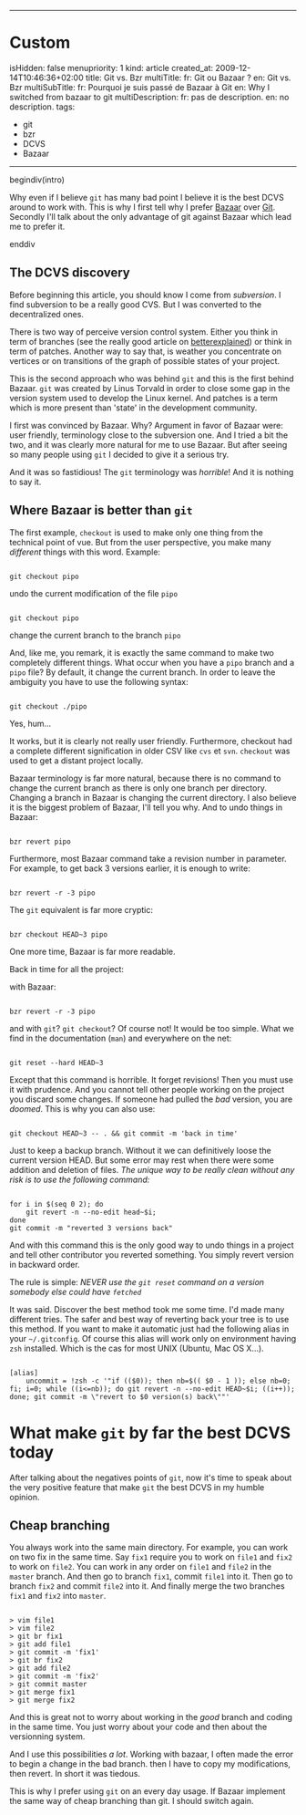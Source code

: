 -----

# Custom 
isHidden:       false
menupriority:   1
kind:           article
created_at:           2009-12-14T10:46:36+02:00
title: Git vs. Bzr
multiTitle: 
    fr: Git ou Bazaar ?
    en: Git vs. Bzr
multiSubTitle: 
    fr: Pourquoi je suis passé de Bazaar à Git
    en: Why I switched from bazaar to git
multiDescription:
    fr: pas de description.
    en: no description.
tags:
  - git
  - bzr
  - DCVS
  - Bazaar

-----

begindiv(intro)


Why even if I believe `git` has many bad point I believe it is the best DCVS around to work with. This is why I first tell why I prefer [Bazaar](http://bazaar-vcs.org) over [Git](http://git-scm.org). Secondly I'll talk about the only advantage of git against Bazaar which lead me to prefer it.



enddiv

## The DCVS discovery



Before beginning this article, you should know I come from *subversion*. I find subversion to be a really good CVS. But I was converted to the decentralized ones.



There is two way of perceive version control system. Either you think in term of branches (see the really good article on [betterexplained](http://betterexplained.com/articles/a-visual-guide-to-version-control/)) or think in term of patches. Another way to say that, is weather you concentrate on vertices or on transitions of the graph of possible states of your project.



This is the second approach who was behind `git` and this is the first behind Bazaar. `git` was created by Linus Torvald in order to close some gap in the version system used to develop the Linux kernel. And patches is a term which is more present than 'state' in the development community.




I first was convinced by Bazaar. Why? Argument in favor of Bazaar were: user friendly, terminology close to the subversion one. And I tried a bit the two, and it was clearly more natural for me to use Bazaar. But after seeing so many people using `git` I decided to give it a serious try.




And it was so fastidious! The `git` terminology was *horrible*! And it is nothing to say it.


## Where Bazaar is better than `git`



The first example, `checkout` is used to make only one thing from the technical point of vue. But from the user perspective, you make many *different* things with this word. Example:


<div><code class="zsh">
git checkout pipo
</code></div>


undo the current modification of the file `pipo`

<div><code class="zsh">
git checkout pipo
</code></div>


change the current branch to the branch `pipo`


And, like me, you remark, it is exactly the same command to make two completely different things. What occur when you have a `pipo` branch and a `pipo` file? By default, it change the current branch. In order to leave the ambiguity you have to use the following syntax:


<div><code class="zsh">
git checkout ./pipo
</code></div>

Yes, hum...



It works, but it is clearly not really user friendly. Furthermore, checkout had a complete different signification in older CSV like `cvs` et `svn`. `checkout` was used to get a distant project locally.



Bazaar terminology is far more natural, because there is no command to change the current branch as there is only one branch per directory. Changing a branch in Bazaar is changing the current directory. I also believe it is the biggest problem of Bazaar, I'll tell you why. And to undo things in Bazaar:


<div><code class="zsh">
bzr revert pipo
</code></div>


Furthermore, most Bazaar command take a revision number in parameter. For example, to get back 3 versions earlier, it is enough to write:


<div><code class="zsh">
bzr revert -r -3 pipo
</code></div>


The `git` equivalent is far more cryptic:


<div><code class="zsh">
bzr checkout HEAD~3 pipo
</code></div>


One more time, Bazaar is far more readable.


Back in time for all the project: 


with Bazaar: 

<div><code class="zsh">
bzr revert -r -3 pipo
</code></div>


and with `git`? `git checkout`? Of course not! It would be too simple. What we find in the documentation (`man`) and everywhere on the net:


<div><code class="zsh">
git reset --hard HEAD~3
</code></div>


Except that this command is horrible. It forget revisions! Then you must use it with prudence. And you cannot tell other people working on the project you discard some changes. If someone had pulled the *bad* version, you are *doomed*. This is why you can also use:


<div><code class="zsh">
git checkout HEAD~3 -- . && git commit -m 'back in time'
</code></div>



Just to keep a backup branch. Without it we can definitively loose the current version HEAD. But some error may rest when there were some addition and deletion of files. *The unique way to be really clean without any risk is to use the following command:*


<div><code class="zsh">
for i in $(seq 0 2); do 
    git revert -n --no-edit head~$i; 
done
git commit -m "reverted 3 versions back"
</code></div>



And with this command this is the only good way to undo things in a project and tell other contributor you reverted something. You simply revert version in backward order.



The rule is simple: *NEVER use the `git reset` command on a version somebody else could have `fetched`*


It was said. Discover the best method took me some time. I'd made many different tries. The safer and best way of reverting back your tree is to use this method. If you want to make it automatic just had the following alias in your `~/.gitconfig`. Of course this alias will work only on environment having `zsh` installed. Which is the cas for most UNIX (Ubuntu, Mac OS X...).


<div><code class="zsh" file="gitconfig">
[alias]
    uncommit = !zsh -c '"if (($0)); then nb=$(( $0 - 1 )); else nb=0; fi; i=0; while ((i<=nb)); do git revert -n --no-edit HEAD~$i; ((i++)); done; git commit -m \"revert to $0 version(s) back\""'
</code></div>

# What make `git` by far the best DCVS today


After talking about the negatives points of `git`, now it's time to speak about the very positive feature that make `git` the best DCVS in my humble opinion.


## Cheap branching



You always work into the same main directory. For example, you can work on two fix in the same time. Say `fix1` require you to work on `file1` and `fix2` to work on `file2`. You can work in any order on `file1` and `file2` in the `master` branch. And then go to branch `fix1`, commit `file1` into it. Then go to branch `fix2` and commit `file2` into it. And finally merge the two branches `fix1` and `fix2` into `master`.


<div><code class="zsh">
> vim file1
> vim file2
> git br fix1
> git add file1 
> git commit -m 'fix1'
> git br fix2
> git add file2
> git commit -m 'fix2'
> git commit master
> git merge fix1
> git merge fix2
</code></div>



And this is great not to worry about working in the *good* branch and coding in the same time. You just worry about your code and then about the versionning system.



And I use this possibilities *a lot*. Working with bazaar, I often made the error to begin a change in the bad branch. then I have to copy my modifications, then revert. In short it was tiedous.


This is why I prefer using `git` on an every day usage. If Bazaar implement the same way of cheap branching than git. I should switch again.
